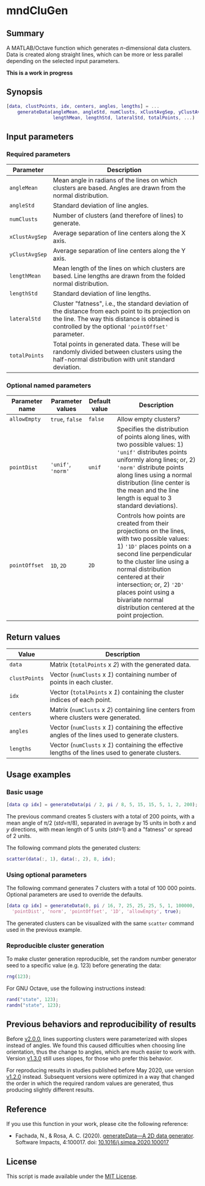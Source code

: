 <!--[![Latest release](https://img.shields.io/github/release/fakenmc/generateData.svg)](https://github.com/fakenmc/generateData/releases)
[![MIT Licence](https://img.shields.io/badge/license-MIT-yellowgreen.svg)](https://opensource.org/licenses/MIT/)
[![View Generate Data for Clustering on File Exchange](https://www.mathworks.com/matlabcentral/images/matlab-file-exchange.svg)](https://www.mathworks.com/matlabcentral/fileexchange/37435-generate-data-for-clustering)-->

# mndCluGen

## Summary

A MATLAB/Octave function which generates _n_-dimensional data clusters. Data is
created along straight lines, which can be more or less parallel depending on
the selected input parameters.

**This is a work in progress**

## Synopsis

```MATLAB
[data, clustPoints, idx, centers, angles, lengths] = ...
    generateData(angleMean, angleStd, numClusts, xClustAvgSep, yClustAvgSep, ...
                 lengthMean, lengthStd, lateralStd, totalPoints, ...)
```

## Input parameters

### Required parameters

Parameter      | Description
-------------- | -----------
`angleMean`    | Mean angle in radians of the lines on which clusters are based. Angles are drawn from the normal distribution.
`angleStd`     | Standard deviation of line angles.
`numClusts`    | Number of clusters (and therefore of lines) to generate.
`xClustAvgSep` | Average separation of line centers along the X axis.
`yClustAvgSep` | Average separation of line centers along the Y axis.
`lengthMean`   | Mean length of the lines on which clusters are based. Line lengths are drawn from the folded normal distribution.
`lengthStd`    | Standard deviation of line lengths.
`lateralStd`   | Cluster "fatness", i.e., the standard deviation of the distance from each point to its projection on the line. The way this distance is obtained is controlled by the optional `'pointOffset'` parameter.
`totalPoints`  | Total points in generated data. These will be randomly divided between clusters using the half-normal distribution with unit standard deviation.

### Optional named parameters

Parameter name | Parameter values   | Default value | Description
-------------- | ---------------------------------- | ------------- | -----------
`allowEmpty`   | `true`, `false`    | `false`       | Allow empty clusters?
`pointDist`    | `'unif'`, `'norm'` | `unif`        | Specifies the distribution of points along lines, with two possible values: 1) `'unif'` distributes points uniformly along lines; or, 2) `'norm'` distribute points along lines using a normal distribution (line center is the mean and the line length is equal to 3 standard deviations).
`pointOffset`  | `1D`, `2D`         | `2D`          | Controls how points are created from their projections on the lines, with two possible values: 1) `'1D'` places points on a second line perpendicular to the cluster line using a normal distribution centered at their intersection; or, 2) `'2D'` places point using a bivariate normal distribution centered at the point projection.

## Return values

  Value         | Description
  ------------- | --------------------------------------------------------------------------------------
  `data`        | Matrix (`totalPoints` x *2*) with the generated data.
  `clustPoints` | Vector (`numClusts` x *1*) containing number of points in each cluster.
  `idx`         | Vector (`totalPoints` x *1*) containing the cluster indices of each point.
  `centers`     | Matrix (`numClusts` x *2*) containing line centers from where clusters were generated.
  `angles`      | Vector (`numClusts` x *1*) containing the effective angles of the lines used to generate clusters.
  `lengths`     | Vector (`numClusts` x *1*) containing the effective lengths of the lines used to generate clusters.

## Usage examples

### Basic usage

```MATLAB
[data cp idx] = generateData(pi / 2, pi / 8, 5, 15, 15, 5, 1, 2, 200);
```

The previous command creates 5 clusters with a total of 200 points, with
a mean angle of π/2 (*std*=π/8), separated in average by 15 units in both
*x* and *y* directions, with mean length of 5 units (*std*=1) and a
"fatness" or spread of 2 units.

The following command plots the generated clusters:

```MATLAB
scatter(data(:, 1), data(:, 2), 8, idx);
```

### Using optional parameters

The following command generates 7 clusters with a total of 100 000 points.
Optional parameters are used to override the defaults.

```MATLAB
[data cp idx] = generateData(0, pi / 16, 7, 25, 25, 25, 5, 1, 100000, ...
  'pointDist', 'norm', 'pointOffset', '1D', 'allowEmpty', true);
```

The generated clusters can be visualized with the same `scatter` command used
in the previous example.

### Reproducible cluster generation

To make cluster generation reproducible, set the random number generator seed
to a specific value (e.g. 123) before generating the data:

```MATLAB
rng(123);
```

For GNU Octave, use the following instructions instead:

```MATLAB
rand("state", 123);
randn("state", 123);
```

## Previous behaviors and reproducibility of results

Before [v2.0.0](https://github.com/fakenmc/generateData/tree/v2.0.0), lines
supporting clusters were parameterized with slopes instead of angles. We found
this caused difficulties when choosing line orientation, thus the change to
angles, which are much easier to work with.
Version [v1.3.0](https://github.com/fakenmc/generateData/tree/v1.3.0) still
uses slopes, for those who prefer this behavior.

For reproducing results in studies published before May 2020, use version
[v1.2.0](https://github.com/fakenmc/generateData/tree/v1.2.0) instead.
Subsequent versions were optimized in a way that changed the order in which
the required random values are generated, thus producing slightly different
results.

## Reference

If you use this function in your work, please cite the following reference:

- Fachada, N., & Rosa, A. C. (2020).
[generateData—A 2D data generator](https://doi.org/10.1016/j.simpa.2020.100017).
Software Impacts, 4:100017. doi: [10.1016/j.simpa.2020.100017](https://doi.org/10.1016/j.simpa.2020.100017)

## License

This script is made available under the [MIT License](LICENSE).
